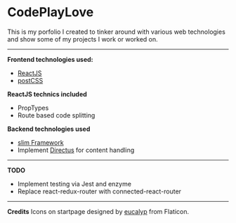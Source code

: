 #  CodePlayLove

This is my porfolio I created to tinker around with various web technologies and show some of my projects I work or worked on.

----------
**Frontend technologies used:**
 - [ReactJS](https://reactjs.org/)
 - [postCSS](http://postcss.org/)

**ReactJS technics included**
- PropTypes
- Route based code splitting

**Backend technologies used**

- [slim Framework](https://www.slimframework.com/)
- Implement [Directus](https://getdirectus.com/) for content handling
----------
**TODO**

- Implement testing via Jest and enzyme
- Replace react-redux-router with connected-react-router

----------
**Credits**
Icons on startpage designed by  [eucalyp](https://www.flaticon.com/authors/eucalyp "eucalyp @ Flatcion.com")  from Flaticon.
